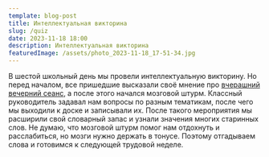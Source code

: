 ```yaml
---
template: blog-post
title: Интеллектуальная викторина
slug: /quiz
date: 2023-11-18 18:00
description: Интеллектуальная викторина
featuredImage: /assets/photo_2023-11-18_17-51-34.jpg
---
```

В шестой школьный день мы провели интеллектуальную викторину. Но перед началом, все пришедшие высказали своё мнение про [вчерашний вечерний сеанс](https://blog-10a.netlify.app/cinema-k), а после этого начался мозговой штурм. Классный руководитель задавал нам вопросы по разным тематикам, после чего мы выходили к доске и записывали их. После такого мероприятия мы расширили свой словарный запас и узнали значения многих старинных слов. Не думаю, что мозговой штурм помог нам отдохнуть и расслабиться, но мозги нужно держать в тонусе. Поэтому отгадываем слова и готовимся к следующей трудовой неделе.